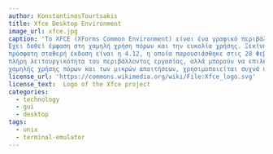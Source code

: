 ```yaml
---
author: KonstantinosTourtsakis 
title: Xfce Desktop Environment
image_url: xfce.jpg
caption: 'Το XFCE (XForms Common Environment) είναι ένα γραφικό περιβάλλον εργασίας για λειτουργικά συστήματα Unix ή βασισμένα στο Unix, όπως το Linux. 
Έχει δοθεί έμφαση στη χαμηλή χρήση πόρων και την ευκολία χρήσης. Ξεκίνησε να αναπτύσσεται το 1996 από τον Ολιβιέ Φουρντάν (Olivier Fourdan) και η πιο 
πρόσφατη σταθερή έκδοση είναι η 4.12, η οποία παρουσιάσθηκε στις 28 Φεβρουαρίου 2015. Αποτελείται από "πακέτα" εφαρμογών που συνδυαζόμενα δίνουν την 
πλήρη λειτουργικότητα του περιβάλλοντος εργασίας, αλλά μπορούν να επιλεγούν ξεχωριστά ανάλογα με τις προσωπικές ανάγκες του χρήστη. Το XFCE, λόγω της 
χαμηλής χρήσης πόρων και των μικρών απαιτήσεων, χρησιμοποιείται συχνά σε παλιούς υπολογιστές, με περιορισμένες δυνατότητες.'
license_url: 'https://commons.wikimedia.org/wiki/File:Xfce_logo.svg'
license_text:  Logo of the Xfce project
categories:
  - technology
  - gui
  - desktop
tags:
  - unix
  - terminal-emulator
---
```

